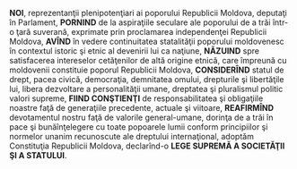  __NOI__, reprezentanţii plenipotenţiari ai poporului Republicii Moldova, deputaţi în Parlament, __PORNIND__ de la aspiraţiile seculare ale poporului de a trăi într-o ţară suverană, exprimate prin proclamarea independenţei Republicii Moldova, __AVÎND__ în vedere continuitatea statalităţii poporului moldovenesc în contextul istoric şi etnic al devenirii lui ca naţiune, __NĂZUIND__ spre satisfacerea intereselor cetăţenilor de altă origine etnică, care împreună cu moldovenii constituie poporul Republicii Moldova, __CONSIDERÎND__ statul de drept, pacea civică, democraţia, demnitatea omului, drepturile şi libertăţile lui, libera dezvoltare a personalităţii umane, dreptatea şi pluralismul politic valori supreme, __FIIND CONŞTIENŢI__ de responsabilitatea şi obligaţiile noastre faţă de generaţiile precedente, actuale şi viitoare, __REAFIRMÎND__ devotamentul nostru faţă de valorile general-umane, dorinţa de a trăi în pace şi bunăînţelegere cu toate popoarele lumii conform principiilor şi normelor unanim recunoscute ale dreptului internaţional, adoptăm Constituţia Republicii Moldova, declarînd-o __LEGE SUPREMĂ A SOCIETĂŢII ŞI A STATULUI__.



